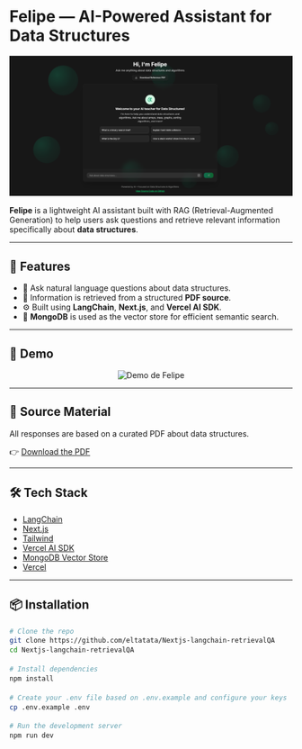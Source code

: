 # Felipe — AI-Powered Assistant for Data Structures

![alt text](./assets/image.png)

**Felipe** is a lightweight AI assistant built with RAG (Retrieval-Augmented Generation) to help users ask questions and retrieve relevant information specifically about **data structures**.

---

## 🚀 Features

- 💬 Ask natural language questions about data structures.
- 📄 Information is retrieved from a structured **PDF source**.
- ⚙️ Built using **LangChain**, **Next.js**, and **Vercel AI SDK**.
- 🧠 **MongoDB** is used as the vector store for efficient semantic search.

---

## 📸 Demo

<p align="center">
  <img src="assets/demo.gif" alt="Demo de Felipe" width="1000" />
</p>

---

## 📘 Source Material

All responses are based on a curated PDF about data structures.

👉 [Download the PDF](./src/docs/estruc-datos.pdf)

---

## 🛠️ Tech Stack

- [LangChain](https://www.langchain.com/)
- [Next.js](https://nextjs.org/)
- [Tailwind](https://tailwindcss.com/)
- [Vercel AI SDK](https://sdk.vercel.ai/)
- [MongoDB Vector Store](https://www.mongodb.com/)
- [Vercel](https://vercel.com/)


---

## 📦 Installation

```bash
# Clone the repo
git clone https://github.com/eltatata/Nextjs-langchain-retrievalQA
cd Nextjs-langchain-retrievalQA

# Install dependencies
npm install

# Create your .env file based on .env.example and configure your keys
cp .env.example .env

# Run the development server
npm run dev
